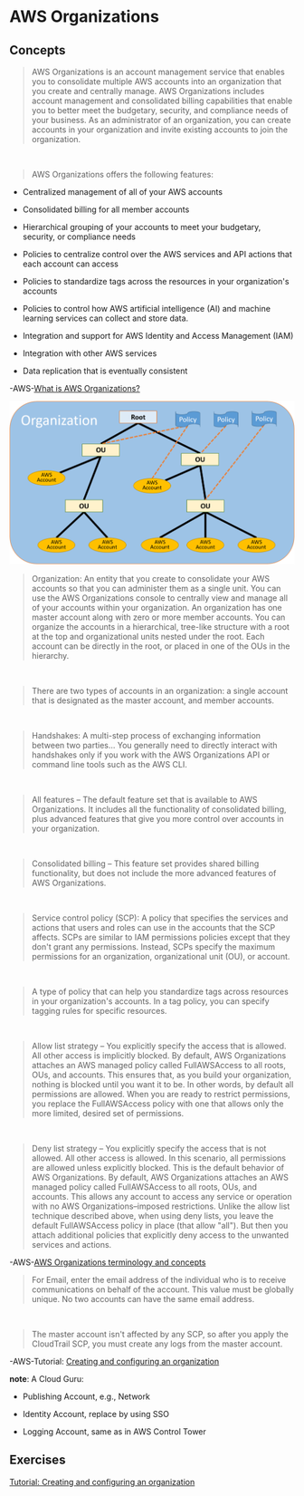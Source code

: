 # AWS Organizations

## Concepts

> AWS Organizations is an account management service that enables you to consolidate multiple AWS accounts into an organization that you create and centrally manage. AWS Organizations includes account management and consolidated billing capabilities that enable you to better meet the budgetary, security, and compliance needs of your business. As an administrator of an organization, you can create accounts in your organization and invite existing accounts to join the organization.

&nbsp;

> AWS Organizations offers the following features:

* Centralized management of all of your AWS accounts

* Consolidated billing for all member accounts

* Hierarchical grouping of your accounts to meet your budgetary, security, or compliance needs

* Policies to centralize control over the AWS services and API actions that each account can access

* Policies to standardize tags across the resources in your organization's accounts

* Policies to control how AWS artificial intelligence (AI) and machine learning services can collect and store data.

* Integration and support for AWS Identity and Access Management (IAM)

* Integration with other AWS services

* Data replication that is eventually consistent

-AWS-[What is AWS Organizations?](https://docs.aws.amazon.com/organizations/latest/userguide/orgs_introduction.html)

![Basic Organization](BasicOrganization.png)

>Organization: An entity that you create to consolidate your AWS accounts so that you can administer them as a single unit. You can use the AWS Organizations console to centrally view and manage all of your accounts within your organization. An organization has one master account along with zero or more member accounts. You can organize the accounts in a hierarchical, tree-like structure with a root at the top and organizational units nested under the root. Each account can be directly in the root, or placed in one of the OUs in the hierarchy.

&nbsp;

> There are two types of accounts in an organization: a single account that is designated as the master account, and member accounts.

&nbsp;

> Handshakes: A multi-step process of exchanging information between two parties... You generally need to directly interact with handshakes only if you work with the AWS Organizations API or command line tools such as the AWS CLI.

&nbsp;

> All features – The default feature set that is available to AWS Organizations. It includes all the functionality of consolidated billing, plus advanced features that give you more control over accounts in your organization.

&nbsp;

> Consolidated billing – This feature set provides shared billing functionality, but does not include the more advanced features of AWS Organizations.

&nbsp;

> Service control policy (SCP): A policy that specifies the services and actions that users and roles can use in the accounts that the SCP affects. SCPs are similar to IAM permissions policies except that they don't grant any permissions. Instead, SCPs specify the maximum permissions for an organization, organizational unit (OU), or account.

&nbsp;

> A type of policy that can help you standardize tags across resources in your organization's accounts. In a tag policy, you can specify tagging rules for specific resources.

&nbsp;

> Allow list strategy – You explicitly specify the access that is allowed. All other access is implicitly blocked. By default, AWS Organizations attaches an AWS managed policy called FullAWSAccess to all roots, OUs, and accounts. This ensures that, as you build your organization, nothing is blocked until you want it to be. In other words, by default all permissions are allowed. When you are ready to restrict permissions, you replace the FullAWSAccess policy with one that allows only the more limited, desired set of permissions.

&nbsp;

> Deny list strategy – You explicitly specify the access that is not allowed. All other access is allowed. In this scenario, all permissions are allowed unless explicitly blocked. This is the default behavior of AWS Organizations. By default, AWS Organizations attaches an AWS managed policy called FullAWSAccess to all roots, OUs, and accounts. This allows any account to access any service or operation with no AWS Organizations–imposed restrictions. Unlike the allow list technique described above, when using deny lists, you leave the default FullAWSAccess policy in place (that allow "all"). But then you attach additional policies that explicitly deny access to the unwanted services and actions.

-AWS-[AWS Organizations terminology and concepts](https://docs.aws.amazon.com/organizations/latest/userguide/orgs_getting-started_concepts.html)

> For Email, enter the email address of the individual who is to receive communications on behalf of the account. This value must be globally unique. No two accounts can have the same email address.

&nbsp;

> The master account isn't affected by any SCP, so after you apply the CloudTrail SCP, you must create any logs from the master account.

-AWS-Tutorial: [Creating and configuring an organization](https://docs.aws.amazon.com/organizations/latest/userguide/orgs_tutorials_basic.html)

**note**: A Cloud Guru:

* Publishing Account, e.g., Network

* Identity Account, replace by using SSO

* Logging Account, same as in AWS Control Tower

## Exercises

[Tutorial: Creating and configuring an organization](https://docs.aws.amazon.com/organizations/latest/userguide/orgs_tutorials_basic.html)
